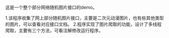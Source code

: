 这是一个整个部分网络随机图片接口的demo。

1.该程序收集了网上部分随机图片接口，主要是二次元动漫图片，也有些其他类型的图片，可以查看对应接口文档。
2.程序实现了图片爬取的功能，设计了多线程爬取，主要有三个方法，可看注解修改运行程序。